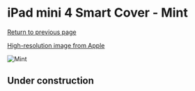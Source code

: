 # iPad mini 4 Smart Cover - Mint

[Return to previous page](/ipad_mini4)

[High-resolution image from Apple](https://store.storeimages.cdn-apple.com/8756/as-images.apple.com/is/MMJV2?wid=4500&hei=4500&fmt=png)

<div style="width: 512px"><img src="/almost_uncompressed/MMJV2.webp" alt="Mint"></div>

## Under construction

